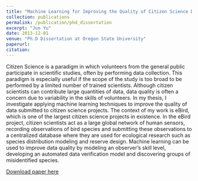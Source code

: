 ```yaml
---
title: "Machine Learning for Improving the Quality of Citizen Science Data."
collection: publications
permalink: /publication/phd_dissertation
excerpt: "Jun Yu"
date: 2013-12-01
venue: "Ph.D Dissertation at Oregon State University"
paperurl:
citation:
---
```

Citizen Science is a paradigm in which volunteers from the general public participate in scientific studies, often by performing data collection. This paradigm is especially useful if the scope of the study is too broad to be performed by a limited number of trained scientists. Although citizen scientists can contribute large quantities of data, data quality is often a concern due to variability in the skills of volunteers. In my thesis, I investigate applying machine learning techniques to improve the quality of data submitted to citizen science projects. The context of my work is eBird, which is one of the largest citizen science projects in existence. In the eBird project, citizen scientists act as a large global network of human sensors, recording observations of bird species and submitting these observations to a centralized database where they are used for ecological research such as species distribution modeling and reserve design. Machine learning can be used to improve data quality by modeling an observer’s skill level, developing an automated data verification model and discovering groups of misidentified species.

[Download paper here](https://github.com/zariable/zariable.github.io/blob/master/files/phd_dissertation.pdf)
